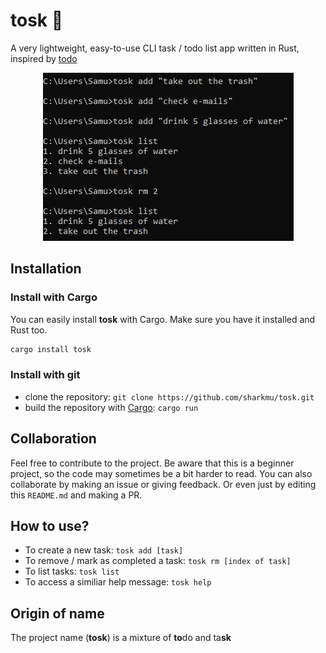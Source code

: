# tosk 🚀
A very lightweight, easy-to-use CLI task / todo list app written in Rust, inspired by [todo](https://github.com/sioodmy/todo)

<p align="center">
   <img src="demo.png">
</p>

## Installation
### Install with Cargo
You can easily install **tosk** with Cargo. Make sure you have it installed and Rust too. 
```bash
cargo install tosk
```

### Install with git
- clone the repository: `git clone https://github.com/sharkmu/tosk.git`
- build the repository with [Cargo](https://crates.io/): `cargo run`

## Collaboration
Feel free to contribute to the project. Be aware that this is a beginner project, so the code may sometimes be a bit harder to read.
You can also collaborate by making an issue or giving feedback. Or even just by editing this `README.md` and making a PR.

## How to use?
- To create a new task: `tosk add [task]`
- To remove / mark as completed a task: `tosk rm [index of task]`
- To list tasks: `tosk list`
- To access a similiar help message: `tosk help`

## Origin of name
The project name (**tosk**) is a mixture of **to**do and ta**sk**